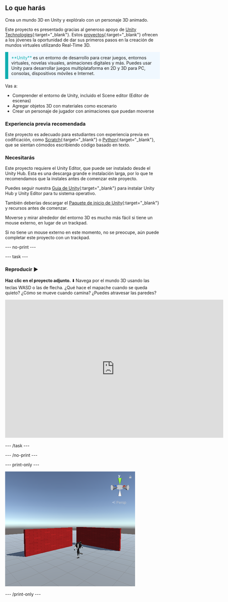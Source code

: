 ## Lo que harás

Crea un mundo 3D en Unity y explóralo con un personaje 3D animado.

Este proyecto es presentado gracias al generoso apoyo de [Unity Technologies](https://unity.com/){:target="_blank"}.  Estos [proyectos](https://projects.raspberrypi.org/es-LA/pathways/unity-intro){:target="_blank"} ofrecen a los jóvenes la oportunidad de dar sus primeros pasos en la creación de mundos virtuales utilizando Real-Time 3D.

<p style="border-left: solid; border-width:10px; border-color: #0faeb0; background-color: aliceblue; padding: 10px;">
<span style="color: #0faeb0">**Unity**</span> es un entorno de desarrollo para crear juegos, entornos virtuales, novelas visuales, animaciones digitales y más. Puedes usar Unity para desarrollar juegos multiplataforma en 2D y 3D para PC, consolas, dispositivos móviles e Internet.
</p>

Vas a:
+ Comprender el entorno de Unity, incluido el Scene editor (Editor de escenas)
+ Agregar objetos 3D con materiales como escenario
+ Crear un personaje de jugador con animaciones que puedan moverse

### Experiencia previa recomendada
Este proyecto es adecuado para estudiantes con experiencia previa en codificación, como [Scratch](https://projects.raspberrypi.org/es-LA/pathways/scratch-intro){:target="_blank"} o [Python](https://projects.raspberrypi.org/es-LA/pathways/python-intro){:target="_blank"}, que se sientan cómodos escribiendo código basado en texto.

### Necesitarás
Este proyecto requiere el Unity Editor, que puede ser instalado desde el Unity Hub. Esta es una descarga grande e instalación larga, por lo que te recomendamos que la instales antes de comenzar este proyecto.

Puedes seguir nuestra [Guia de Unity](https://projects.raspberrypi.org/es-LA/projects/unity-guide){:target="_blank"} para instalar Unity Hub y Unity Editor para tu sistema operativo.

También deberías descargar el [Paquete de inicio de Unity](https://rpf.io/p/es-LA/explore-a-3d-world-go){:target="_blank"} y recursos antes de comenzar.

Moverse y mirar alrededor del entorno 3D es mucho más fácil si tiene un mouse externo, en lugar de un trackpad.

Si no tiene un mouse externo en este momento, no se preocupe, aún puede completar este proyecto con un trackpad.

--- no-print ---

--- task ---
### Reproducir ▶️

**Haz clic en el proyecto adjunto.** ⬇️ Navega por el mundo 3D usando las teclas WASD o las de flecha. ¿Qué hace el mapache cuando se queda quieto? ¿Cómo se mueve cuando camina? ¿Puedes atravesar las paredes?

<iframe allowtransparency="true" width="710" height="450" src="https://explore-a-3d-world-basic.rpfilt.repl.co" frameborder="0"></iframe>

--- /task ---

--- /no-print ---

--- print-only ---

![Proyecto completado.](images/showcase_static.png)

--- /print-only ---
